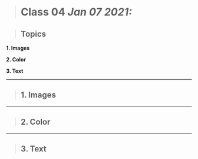 > # Class 04  *Jan 07 2021:*

> ## Topics

__1. Images__ 

__2. Color__ 

__3. Text__

---

> ## 1. Images

---

> ## 2. Color

---

> ## 3. Text
